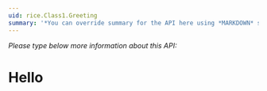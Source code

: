 ```yaml
---
uid: rice.Class1.Greeting
summary: '*You can override summary for the API here using *MARKDOWN* syntax'
---
```


*Please type below more information about this API:*

# Hello
